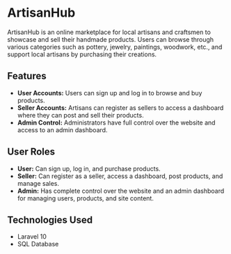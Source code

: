 # ArtisanHub

ArtisanHub is an online marketplace for local artisans and craftsmen to showcase and sell their handmade products. Users can browse through various categories such as pottery, jewelry, paintings, woodwork, etc., and support local artisans by purchasing their creations.

## Features

- **User Accounts:**  Users can sign up and log in to browse and buy products.
- **Seller Accounts:** Artisans can register as sellers to access a dashboard where they can post and sell their products.
- **Admin Control:** Administrators have full control over the website and access to an admin dashboard.

## User Roles

- **User:** Can sign up, log in, and purchase products.
- **Seller:** Can register as a seller, access a dashboard, post products, and manage sales.
- **Admin:** Has complete control over the website and an admin dashboard for managing users, products, and site content.

## Technologies Used

- Laravel 10
- SQL Database
